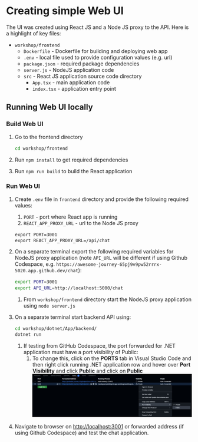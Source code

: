 # Creating simple Web UI

The UI was created using React JS and a Node JS proxy to the API. Here is a highlight of key files:

* `workshop/frontend`
  * `Dockerfile` - Dockerfile for building and deploying web app
  * `.env` - local file used to provide configuration values (e.g. url)
  * `package.json` - required package dependencies
  * `server.js` - NodeJS application code
  * `src` - React JS application source code directory
    * `App.tsx` - main application code
    * `index.tsx` - application entry point

## Running Web UI locally

### Build Web UI

1. Go to the frontend directory

   ```bash
   cd workshop/frontend
   ```

1. Run `npm install` to get required dependencies

1. Run `npm run build` to build the React application

### Run Web UI

1. Create `.env` file in `frontend` directory and provide the following required values:
    1. `PORT` - port where React app is running
    1. `REACT_APP_PROXY_URL` - url to the Node JS proxy

    ```shell
    export PORT=3001
    export REACT_APP_PROXY_URL=/api/chat
    ```

1. On a separate terminal export the following required variables for NodeJS proxy application
   (note `API_URL` will be different if using Github Codespace, e.g. `https://awesome-journey-65pj9v9pw52rrrx-5020.app.github.dev/chat`):

    ```bash
    export PORT=3001
    export API_URL=http://localhost:5000/chat
    ```

    1. From `workshop/frontend` directory start the NodeJS proxy application using `node server.js`

1. On a separate terminal start backend API using:

    ```bash
    cd workshop/dotnet/App/backend/
    dotnet run
    ```

    1. If testing from GitHub Codespace, the port forwarded for .NET application must have a port visibility of Public:
        1. To change this, click on the **PORTS** tab in Visual Studio Code and then right click running .NET application row and hover over **Port Visibility** and click **Public**
           and click on **Public**
           ![change-port-visibility](./../images/public-port.jpg)

1. Navigate to browser on <http://localhost:3001> or forwarded address (if using Github Codespace) and test the chat application.
